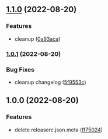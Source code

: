 ## [1.1.0](https://github.com/marc-antoine-girard/Unity3D-RuntimeScene/compare/v1.0.1...v1.1.0) (2022-08-20)


### Features

* cleanup ([0a93aca](https://github.com/marc-antoine-girard/Unity3D-RuntimeScene/commit/0a93aca16cca9b201d639c97b924d3121f2fcfeb))

### [1.0.1](https://github.com/marc-antoine-girard/Unity3D-RuntimeScene/compare/v1.0.0...v1.0.1) (2022-08-20)


### Bug Fixes

* cleanup changelog ([5f9553c](https://github.com/marc-antoine-girard/Unity3D-RuntimeScene/commit/5f9553c684e5ea72710a157319655eb9f752df93))

## 1.0.0 (2022-08-20)

### Features

* delete releaserc.json.meta ([ff75024](https://github.com/marc-antoine-girard/Unity3D-RuntimeScene/commit/ff7502474fd122a842915a2712e014a7493c5184))
